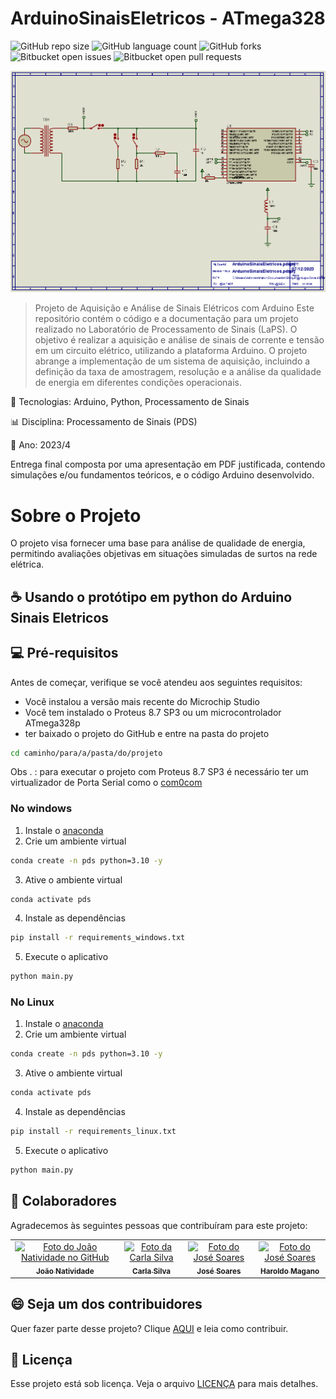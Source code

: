 # ArduinoSinaisEletricos - ATmega328

![GitHub repo size](https://img.shields.io/github/repo-size/joaosnet/ArduinoSinaisEletricos?style=for-the-badge)
![GitHub language count](https://img.shields.io/github/languages/count/joaosnet/ArduinoSinaisEletricos?style=for-the-badge)
![GitHub forks](https://img.shields.io/github/forks/joaosnet/ArduinoSinaisEletricos?style=for-the-badge)
![Bitbucket open issues](https://img.shields.io/bitbucket/issues/joaosnet/ArduinoSinaisEletricos?style=for-the-badge)
![Bitbucket open pull requests](https://img.shields.io/bitbucket/pr-raw/joaosnet/ArduinoSinaisEletricos?style=for-the-badge)

<img src="screenshots\ArduinoSinaisEletricos.bmp" alt="Projeto A4">

 > Projeto de Aquisição e Análise de Sinais Elétricos com Arduino  Este repositório contém o código e a documentação para um projeto realizado no Laboratório de Processamento de Sinais (LaPS). O objetivo é realizar a aquisição e análise de sinais de corrente e tensão em um circuito elétrico, utilizando a plataforma Arduino. O projeto abrange a implementação de um sistema de aquisição, incluindo a definição da taxa de amostragem, resolução e a análise da qualidade de energia em diferentes condições operacionais.  

 🔧 Tecnologias: Arduino, Python, Processamento de Sinais 

 📊 Disciplina: Processamento de Sinais (PDS) 

 📆 Ano: 2023/4  

 Entrega final composta por uma apresentação em PDF justificada, contendo simulações e/ou fundamentos teóricos, e o código Arduino desenvolvido.

 # Sobre o Projeto 
 O projeto visa fornecer uma base para análise de qualidade de energia, permitindo avaliações objetivas em situações simuladas de surtos na rede elétrica. 

## ☕ Usando o protótipo em python do Arduino Sinais Eletricos

## 💻 Pré-requisitos

Antes de começar, verifique se você atendeu aos seguintes requisitos:

- Você instalou a versão mais recente do Microchip Studio
- Você tem instalado o Proteus 8.7 SP3 ou um microcontrolador ATmega328p
- ter baixado o projeto do GitHub e entre na pasta do projeto
```bash
cd caminho/para/a/pasta/do/projeto
```

Obs . : para executar o projeto com Proteus 8.7 SP3 é necessário ter um virtualizador de Porta Serial como o [com0com](https://com0com.sourceforge.net/)

### No windows
1. Instale o [anaconda](https://docs.anaconda.com/free/anaconda/install/windows.html)
2. Crie um ambiente virtual
```bash
conda create -n pds python=3.10 -y
```
3. Ative o ambiente virtual
```bash
conda activate pds
```
4. Instale as dependências
```bash
pip install -r requirements_windows.txt
```
5. Execute o aplicativo
```bash
python main.py
```

### No Linux
1. Instale o [anaconda](https://www.digitalocean.com/community/tutorials/how-to-install-the-anaconda-python-distribution-on-ubuntu-20-04-pt)
2. Crie um ambiente virtual
```bash
conda create -n pds python=3.10 -y
```
3. Ative o ambiente virtual
```bash
conda activate pds
```
4. Instale as dependências
```bash
pip install -r requirements_linux.txt
```
5. Execute o aplicativo
```bash
python main.py
```


## 🤝 Colaboradores

Agradecemos às seguintes pessoas que contribuíram para este projeto:

<table>
  <tr>
    <td align="center">
      <a href="https://www.instagram.com/jaonativi/" title="Gerente de Projetos Desenvolvedor Backend">
        <img src="https://avatars.githubusercontent.com/u/87316339?v=4" width="100px;" alt="Foto do João Natividade no GitHub"/><br>
        <sub>
          <b>João Natividade</b>
        </sub>
      </a>
    </td>
        <td align="center">
      <a href="https://www.instagram.com/c.j_silva/" title="UX Designer Desenvolvedora Backend">
        <img src="https://instagram.fbel1-1.fna.fbcdn.net/v/t51.2885-19/361771304_833908247939807_9019221283482484802_n.jpg?stp=dst-jpg_s150x150&_nc_ht=instagram.fbel1-1.fna.fbcdn.net&_nc_cat=111&_nc_ohc=6VEjSCPRkm0AX-I87Do&edm=ACWDqb8BAAAA&ccb=7-5&oh=00_AfAZPuIQzYFL-7ojBTLjwU-cWWeeBRhDd_4y8QxFkIYUqw&oe=656549F2&_nc_sid=ee9879" width="100px;" alt="Foto da Carla Silva"/><br>
        <sub>
          <b>Carla Silva</b>
        </sub>
      </a>
    </td>
    <td align="center">
      <a href="https://www.instagram.com/tms.jpeg/" title="UI Designer Especialista em Marketing">
        <img src="https://instagram.fbel1-1.fna.fbcdn.net/v/t51.2885-19/300225876_600418448208671_8750170704882872093_n.jpg?stp=dst-jpg_s150x150&_nc_ht=instagram.fbel1-1.fna.fbcdn.net&_nc_cat=111&_nc_ohc=zkwa2sgjdMYAX-g_-gi&edm=ACWDqb8BAAAA&ccb=7-5&oh=00_AfCdAENfZaw2HUE5i5Mj9XrHStvDv2d348cJUBAutNyrlg&oe=6566888B&_nc_sid=ee9879" width="100px;" alt="Foto do José Soares"/><br>
        <sub>
          <b>José Soares</b>
        </sub>
      </a>
    </td>
<td align="center">
      <a href="https://www.linkedin.com/in/haroldo-magano-j%C3%BAnior-1a0b2265/" title="UI Designer Especialista em Marketing">
        <img src="https://media.licdn.com/dms/image/C5635AQF8PVFSmAHKyw/profile-framedphoto-shrink_400_400/0/1615418813549?e=1701450000&v=beta&t=HeCNpYmNhkZidKERm419sz3Kaat4mjW6anvc4VzlsR8" width="100px;" alt="Foto do José Soares"/><br>
        <sub>
          <b>Haroldo Magano</b>
        </sub>
      </a>
    </td>
  </tr>
</table>

## 😄 Seja um dos contribuidores

Quer fazer parte desse projeto? Clique [AQUI](CONTRIBUTING.md) e leia como contribuir.

## 📝 Licença

Esse projeto está sob licença. Veja o arquivo [LICENÇA](LICENSE.md) para mais detalhes.